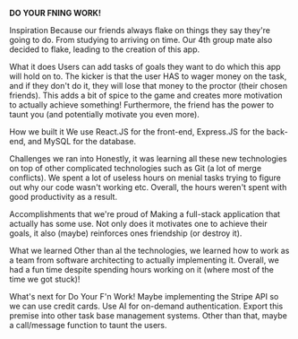 **DO YOUR FNING WORK!**

Inspiration Because our friends always flake on things they say they're going to do. From studying to arriving on time. Our 4th group mate also decided to flake, leading to the creation of this app.

What it does Users can add tasks of goals they want to do which this app will hold on to. The kicker is that the user HAS to wager money on the task, and if they don't do it, they will lose that money to the proctor (their chosen friends). This adds a bit of spice to the game and creates more motivation to actually achieve something! Furthermore, the friend has the power to taunt you (and potentially motivate you even more).

How we built it We use React.JS for the front-end, Express.JS for the back-end, and MySQL for the database.

Challenges we ran into Honestly, it was learning all these new technologies on top of other complicated technologies such as Git (a lot of merge conflicts). We spent a lot of useless hours on menial tasks trying to figure out why our code wasn't working etc. Overall, the hours weren't spent with good productivity as a result.

Accomplishments that we're proud of Making a full-stack application that actually has some use. Not only does it motivates one to achieve their goals, it also (maybe) reinforces ones friendship (or destroy it).

What we learned Other than al the technologies, we learned how to work as a team from software architecting to actually implementing it. Overall, we had a fun time despite spending hours working on it (where most of the time we got stuck)!

What's next for Do Your F'n Work! Maybe implementing the Stripe API so we can use credit cards. Use AI for on-demand authentication. Export this premise into other task base management systems. Other than that, maybe a call/message function to taunt the users.
